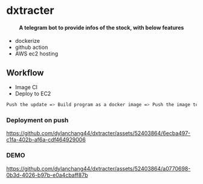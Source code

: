 # dxtracter
<h4 align="center">A telegram bot to provide infos of the stock, with below features</h4>

- dockerize
- github action
- AWS ec2 hosting

## Workflow

- Image CI
- Deploy to EC2
```sh
Push the update => Build program as a docker image => Push the image to dockerhub => SSH to AWS ec2 instance => Clear the existing local image => Pull and run latest image from Docker Hub => Done! The bot is running with latest update
```

### Deployment on push


https://github.com/dylanchang44/dxtracter/assets/52403864/6ecba497-c1fa-402b-af6a-cdf464929006



### DEMO


https://github.com/dylanchang44/dxtracter/assets/52403864/a0770698-0b3d-4026-b97b-e0a4cbaff87b



